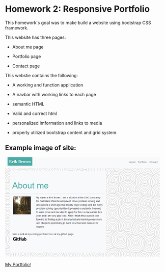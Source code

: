 # Homework 2: Responsive Portfolio

This homework's goal was to make build a website using bootstrap CSS framework.

This website has three pages:

* About me page

* Portfolio page

* Contact page

This webstie contains the following:

* A working and function application
 
* A navbar with working links to each page

* semantic HTML

* Valid and correct html 

* personalized imformation and links to media

* properly utilized bootstrap content and grid system

## Example image of site: 

![alt text](/images/Screenshot_1.png)

[My Portfolio!](https://ejbrownlf.github.io/homework2)